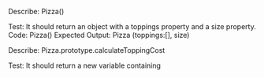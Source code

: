 Describe: Pizza()

Test: It should return an object with a toppings property and a size property.
Code: Pizza()
Expected Output: Pizza (toppings:[], size)

Describe: Pizza.prototype.calculateToppingCost

Test: It should return a new variable containing 

